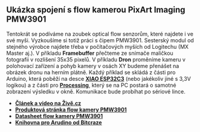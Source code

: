 ## Ukázka spojení s flow kamerou PixArt Imaging PMW3901 
Tentokrát se podíváme na zoubek optical flow senzorům, které najdete i ve své myši. Vyzkoušíme si totiž práci s čipem PMW3901. Sesterský modul od stejného výrobce najdete třeba v počítačových myších od Logitechu (MX Master aj.). V příkladu **Framebuffer** přečteme ze snímače maličkou fotografii v rozlišení 35x35 pixelů. V příkladu **Dron** proměníme kameru v polohovací zařízení a pohyb kamery v osách XY budeme přenášet na obrázek dronu na herním plátně. Každý příklad se skládá z části pro Arduino, která poběží na desce **[XIAO ESP32C3](https://www.seeedstudio.com/Seeed-XIAO-ESP32C3-p-5431.html)** (nebo jakékoliv jiné s 3,3V logikou) a z části pro **[Processing](https://processing.org/)**, který se na PC postará o samotné zobrazení výsledku v okně. Komunikace bude probíhat po sériové lince.
 - **[Článek a video na Živě.cz](https://www.zive.cz/clanky/programujeme-flow-kameru-stejnou-najdete-ve-sve-pocitacove-mysi-a-na-dronech/sc-3-a-224570/default.aspx)**
 - **[Produktová stránka flow kamery PMW3901](https://www.pixart.com/products-detail/44/PMW3901MB-TXQT)**
 - **[Datasheet flow kamery PMW3901](https://octopart.com/datasheet/pmw3901mb-txqt-pixart-77804687)**
 - **[Knihovna pro Arudino od Bitcraze](https://github.com/bitcraze/Bitcraze_PMW3901)**

